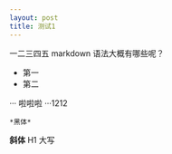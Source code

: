 ```yaml
---
layout: post
title: 测试1
---
```


一二三四五
markdown 语法大概有哪些呢？
* 第一
* 第二

···
啦啦啦
···1212

    *黑体*

  **斜体**
  H1 大写

